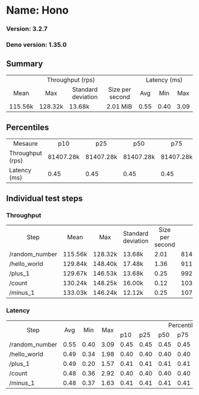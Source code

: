 # Name: Hono 
  
  ### Version: 3.2.7
  ### Deno version: 1.35.0

## Summary
<table>
<tr>
    <td align="center" colspan="4">Throughput (rps)</td>
    <td align="center" colspan="3">Latency (ms)</td>
</tr>
<tr>
    <td align="center">Mean</td>
    <td align="center">Max</td>
    <td align="center">Standard deviation</td>
    <td align="center">Size per second</td>
    <td align="center">Avg</td>
    <td align="center">Min</td>
    <td align="center">Max</td>
</tr>
<tr>
    <td>115.56k</td>
    <td>128.32k</td>
    <td>13.68k</td>
    <td>2.01 MiB</td>
    <td>0.55</td>
    <td>0.40</td>
    <td>3.09</td>
</tr>
</table>

## Percentiles

<table>
<tr>
  <td align="center">Mesaure</td>
  <td align="center">p10</td>
  <td align="center">p25</td>
  <td align="center">p50</td>
  <td align="center">p75</td>
  <td align="center">p90</td>
  <td align="center">p95</td>
  <td align="center">p99</td>
</tr>
<tr>
  <td>Throughput (rps)</td>
  <td>81407.28k</td>
  <td>81407.28k</td>
  <td>81407.28k</td>
  <td>81407.28k</td>
  <td>128319.94k</td>
  <td>128319.94k</td>
  <td>128319.94k</td>
</tr>
<tr>
  <td>Latency (ms)</td>
  <td>0.45</td>
  <td>0.45</td>
  <td>0.45</td>
  <td>0.45</td>
  <td>0.62</td>
  <td>0.84</td>
  <td>1.25</td>
</tr>
</table>

## Individual test steps

### Throughput

<table>
<tr>
  <td align="center" rowspan="2">Step</td>
  <td align="center" rowspan="2">Mean</td>
  <td align="center" rowspan="2">Max</td>
  <td align="center" rowspan="2">Standard deviation</td>
  <td align="center" rowspan="2">Size per second</td>
  <td align="center" colspan="7">Percentiles</td>
</tr>
<tr>
  <!-- still Step -->
  <!-- still Mean -->
  <!-- still Max -->
  <!-- still Standard deviation -->
  <!-- still Size per second -->
  <td align="center">p10</td>
  <td align="center">p25</td>
  <td align="center">p50</td>
  <td align="center">p75</td>
  <td align="center">p90</td>
  <td align="center">p95</td>
  <td align="center">p99</td>
</tr>
<tr>
  <td>/random_number</td>
  <td>115.56k</td>
  <td>128.32k</td>
  <td>13.68k</td>
  <td>2.01</td>
  <td>81407.28k</td>
  <td>81407.28k</td>
  <td>81407.28k</td>
  <td>81407.28k</td>
  <td>128319.94k</td>
  <td>128319.94k</td>
  <td>128319.94k</td>
</tr><tr>
  <td>/hello_world</td>
  <td>129.84k</td>
  <td>148.40k</td>
  <td>17.48k</td>
  <td>1.36</td>
  <td>91116.40k</td>
  <td>91116.40k</td>
  <td>91116.40k</td>
  <td>91116.40k</td>
  <td>148399.28k</td>
  <td>148399.28k</td>
  <td>148399.28k</td>
</tr><tr>
  <td>/plus_1</td>
  <td>129.67k</td>
  <td>146.53k</td>
  <td>13.68k</td>
  <td>0.25</td>
  <td>99218.25k</td>
  <td>99218.25k</td>
  <td>99218.25k</td>
  <td>99218.25k</td>
  <td>146532.82k</td>
  <td>146532.82k</td>
  <td>146532.82k</td>
</tr><tr>
  <td>/count</td>
  <td>130.24k</td>
  <td>148.25k</td>
  <td>16.00k</td>
  <td>0.12</td>
  <td>103274.41k</td>
  <td>103274.41k</td>
  <td>103274.41k</td>
  <td>103274.41k</td>
  <td>148250.46k</td>
  <td>148250.46k</td>
  <td>148250.46k</td>
</tr><tr>
  <td>/minus_1</td>
  <td>133.03k</td>
  <td>146.24k</td>
  <td>12.12k</td>
  <td>0.25</td>
  <td>107950.14k</td>
  <td>107950.14k</td>
  <td>107950.14k</td>
  <td>107950.14k</td>
  <td>146243.74k</td>
  <td>146243.74k</td>
  <td>146243.74k</td>
</tr></table>

### Latency

<table>
<tr>
  <td align="center" rowspan="2">Step</td>
  <td align="center" rowspan="2">Avg</td>
  <td align="center" rowspan="2">Min</td>
  <td align="center" rowspan="2">Max</td>
  <td align="center" colspan="7">Percentiles</td>
</tr>
<tr>
  <!-- still Avg -->
  <!-- still Min -->
  <!-- still Max -->
  <td>p10</td>
  <td>p25</td>
  <td>p50</td>
  <td>p75</td>
  <td>p90</td>
  <td>p95</td>
  <td>p99</td>
</tr>
<tr>
  <td>/random_number</td>
  <td>0.55</td>
  <td>0.40</td>
  <td>3.09</td>
  <td>0.45</td>
  <td>0.45</td>
  <td>0.45</td>
  <td>0.45</td>
  <td>0.62</td>
  <td>0.84</td>
  <td>1.25</td>
</tr><tr>
  <td>/hello_world</td>
  <td>0.49</td>
  <td>0.34</td>
  <td>1.98</td>
  <td>0.40</td>
  <td>0.40</td>
  <td>0.40</td>
  <td>0.40</td>
  <td>0.56</td>
  <td>0.68</td>
  <td>1.44</td>
</tr><tr>
  <td>/plus_1</td>
  <td>0.49</td>
  <td>0.20</td>
  <td>1.57</td>
  <td>0.41</td>
  <td>0.41</td>
  <td>0.41</td>
  <td>0.41</td>
  <td>0.52</td>
  <td>0.68</td>
  <td>1.24</td>
</tr><tr>
  <td>/count</td>
  <td>0.48</td>
  <td>0.36</td>
  <td>2.92</td>
  <td>0.40</td>
  <td>0.40</td>
  <td>0.40</td>
  <td>0.40</td>
  <td>0.52</td>
  <td>0.64</td>
  <td>1.54</td>
</tr><tr>
  <td>/minus_1</td>
  <td>0.48</td>
  <td>0.37</td>
  <td>1.63</td>
  <td>0.41</td>
  <td>0.41</td>
  <td>0.41</td>
  <td>0.41</td>
  <td>0.53</td>
  <td>0.62</td>
  <td>1.38</td>
</tr></table>